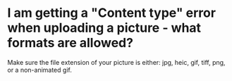 # I am getting a "Content type" error when uploading a picture - what formats are allowed?

Make sure the file extension of your picture is either: jpg, heic, gif, tiff, png, or a non-animated gif.
